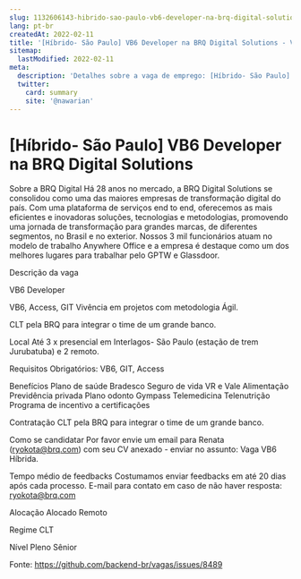 ```yaml
---
slug: 1132606143-hibrido-sao-paulo-vb6-developer-na-brq-digital-solutions
lang: pt-br
createdAt: 2022-02-11
title: '[Híbrido- São Paulo] VB6 Developer na BRQ Digital Solutions - Vaga de Emprego'
sitemap:
  lastModified: 2022-02-11
meta:
  description: 'Detalhes sobre a vaga de emprego: [Híbrido- São Paulo] VB6 Developer na BRQ Digital Solutions'
  twitter:
    card: summary
    site: '@nawarian'
---
```


# [Híbrido- São Paulo] VB6 Developer na BRQ Digital Solutions

Sobre a BRQ Digital
Há 28 anos no mercado, a BRQ Digital Solutions se consolidou como uma das maiores empresas de transformação digital do país. Com uma plataforma de serviços end to end, oferecemos as mais eficientes e inovadoras soluções, tecnologias e metodologias, promovendo uma jornada de transformação para grandes marcas, de diferentes segmentos, no Brasil e no exterior. Nossos 3 mil funcionários atuam no modelo de trabalho Anywhere Office e a empresa é destaque como um dos melhores lugares para trabalhar pelo GPTW e Glassdoor.

Descrição da vaga

VB6 Developer


VB6, Access, GIT
Vivência em projetos com metodologia Ágil.

CLT pela BRQ para integrar o time de um grande banco.

Local
Até 3 x presencial em Interlagos- São Paulo (estação de trem Jurubatuba) e 2 remoto.

Requisitos
Obrigatórios:
VB6, GIT, Access


Benefícios
Plano de saúde Bradesco
Seguro de vida
VR e Vale Alimentação
Previdência privada
Plano odonto
Gympass
Telemedicina
Telenutrição
Programa de incentivo a certificações

Contratação
CLT pela BRQ para integrar o time de um grande banco.

Como se candidatar
Por favor envie um email para Renata ([ryokota@brq.com](mailto:ryokota@brq.com)) com seu CV anexado - enviar no assunto: Vaga VB6 Híbrida.

Tempo médio de feedbacks
Costumamos enviar feedbacks em até 20 dias após cada processo.
E-mail para contato em caso de não haver resposta: [ryokota@brq.com](mailto:ryokota@brq.com)

Alocação
Alocado
Remoto

Regime
CLT

Nível
Pleno
Sênior

Fonte: https://github.com/backend-br/vagas/issues/8489